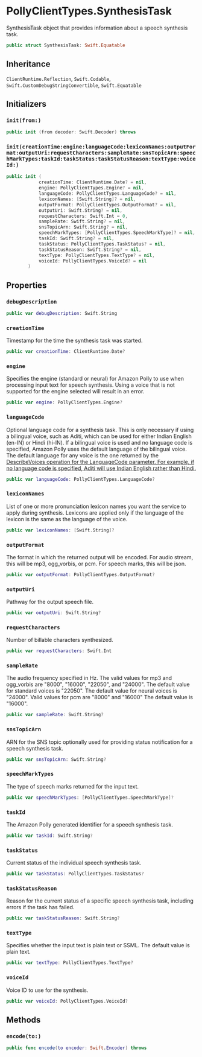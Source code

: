 # PollyClientTypes.SynthesisTask

SynthesisTask object that provides information about a speech
synthesis task.

``` swift
public struct SynthesisTask: Swift.Equatable 
```

## Inheritance

`ClientRuntime.Reflection`, `Swift.Codable`, `Swift.CustomDebugStringConvertible`, `Swift.Equatable`

## Initializers

### `init(from:)`

``` swift
public init (from decoder: Swift.Decoder) throws 
```

### `init(creationTime:engine:languageCode:lexiconNames:outputFormat:outputUri:requestCharacters:sampleRate:snsTopicArn:speechMarkTypes:taskId:taskStatus:taskStatusReason:textType:voiceId:)`

``` swift
public init (
            creationTime: ClientRuntime.Date? = nil,
            engine: PollyClientTypes.Engine? = nil,
            languageCode: PollyClientTypes.LanguageCode? = nil,
            lexiconNames: [Swift.String]? = nil,
            outputFormat: PollyClientTypes.OutputFormat? = nil,
            outputUri: Swift.String? = nil,
            requestCharacters: Swift.Int = 0,
            sampleRate: Swift.String? = nil,
            snsTopicArn: Swift.String? = nil,
            speechMarkTypes: [PollyClientTypes.SpeechMarkType]? = nil,
            taskId: Swift.String? = nil,
            taskStatus: PollyClientTypes.TaskStatus? = nil,
            taskStatusReason: Swift.String? = nil,
            textType: PollyClientTypes.TextType? = nil,
            voiceId: PollyClientTypes.VoiceId? = nil
        )
```

## Properties

### `debugDescription`

``` swift
public var debugDescription: Swift.String 
```

### `creationTime`

Timestamp for the time the synthesis task was started.

``` swift
public var creationTime: ClientRuntime.Date?
```

### `engine`

Specifies the engine (standard or neural)
for Amazon Polly to use when processing input text for speech synthesis. Using a
voice that is not supported for the engine selected will result in an
error.

``` swift
public var engine: PollyClientTypes.Engine?
```

### `languageCode`

Optional language code for a synthesis task. This is only necessary if
using a bilingual voice, such as Aditi, which can be used for either
Indian English (en-IN) or Hindi (hi-IN).
If a bilingual voice is used and no language code is specified, Amazon Polly
uses the default language of the bilingual voice. The default language for
any voice is the one returned by the <a href="https:​//docs.aws.amazon.com/polly/latest/dg/API_DescribeVoices.html">DescribeVoices operation for the LanguageCode
parameter. For example, if no language code is specified, Aditi will use
Indian English rather than Hindi.

``` swift
public var languageCode: PollyClientTypes.LanguageCode?
```

### `lexiconNames`

List of one or more pronunciation lexicon names you want the service
to apply during synthesis. Lexicons are applied only if the language of
the lexicon is the same as the language of the voice.

``` swift
public var lexiconNames: [Swift.String]?
```

### `outputFormat`

The format in which the returned output will be encoded. For audio
stream, this will be mp3, ogg\_vorbis, or pcm. For speech marks, this will
be json.

``` swift
public var outputFormat: PollyClientTypes.OutputFormat?
```

### `outputUri`

Pathway for the output speech file.

``` swift
public var outputUri: Swift.String?
```

### `requestCharacters`

Number of billable characters synthesized.

``` swift
public var requestCharacters: Swift.Int
```

### `sampleRate`

The audio frequency specified in Hz.
The valid values for mp3 and ogg\_vorbis are "8000", "16000", "22050",
and "24000". The default value for standard voices is "22050". The default
value for neural voices is "24000".
Valid values for pcm are "8000" and "16000" The default value is
"16000".

``` swift
public var sampleRate: Swift.String?
```

### `snsTopicArn`

ARN for the SNS topic optionally used for providing status
notification for a speech synthesis task.

``` swift
public var snsTopicArn: Swift.String?
```

### `speechMarkTypes`

The type of speech marks returned for the input text.

``` swift
public var speechMarkTypes: [PollyClientTypes.SpeechMarkType]?
```

### `taskId`

The Amazon Polly generated identifier for a speech synthesis task.

``` swift
public var taskId: Swift.String?
```

### `taskStatus`

Current status of the individual speech synthesis task.

``` swift
public var taskStatus: PollyClientTypes.TaskStatus?
```

### `taskStatusReason`

Reason for the current status of a specific speech synthesis task,
including errors if the task has failed.

``` swift
public var taskStatusReason: Swift.String?
```

### `textType`

Specifies whether the input text is plain text or SSML. The default
value is plain text.

``` swift
public var textType: PollyClientTypes.TextType?
```

### `voiceId`

Voice ID to use for the synthesis.

``` swift
public var voiceId: PollyClientTypes.VoiceId?
```

## Methods

### `encode(to:)`

``` swift
public func encode(to encoder: Swift.Encoder) throws 
```
